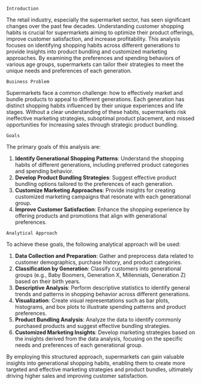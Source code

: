 `Introduction`

The retail industry, especially the supermarket sector, has seen significant changes over the past few decades. Understanding customer shopping habits is crucial for supermarkets aiming to optimize their product offerings, improve customer satisfaction, and increase profitability. This analysis focuses on identifying shopping habits across different generations to provide insights into product bundling and customized marketing approaches. By examining the preferences and spending behaviors of various age groups, supermarkets can tailor their strategies to meet the unique needs and preferences of each generation.

`Business Problem`

Supermarkets face a common challenge: how to effectively market and bundle products to appeal to different generations. Each generation has distinct shopping habits influenced by their unique experiences and life stages. Without a clear understanding of these habits, supermarkets risk ineffective marketing strategies, suboptimal product placement, and missed opportunities for increasing sales through strategic product bundling.

`Goals`

The primary goals of this analysis are:
1. **Identify Generational Shopping Patterns**: Understand the shopping habits of different generations, including preferred product categories and spending behavior.
2. **Develop Product Bundling Strategies**: Suggest effective product bundling options tailored to the preferences of each generation.
3. **Customize Marketing Approaches**: Provide insights for creating customized marketing campaigns that resonate with each generational group.
4. **Improve Customer Satisfaction**: Enhance the shopping experience by offering products and promotions that align with generational preferences.

`Analytical Approach`

To achieve these goals, the following analytical approach will be used:
1. **Data Collection and Preparation**: Gather and preprocess data related to customer demographics, purchase history, and product categories.
2. **Classification by Generation**: Classify customers into generational groups (e.g., Baby Boomers, Generation X, Millennials, Generation Z) based on their birth years.
3. **Descriptive Analysis**: Perform descriptive statistics to identify general trends and patterns in shopping behavior across different generations.
4. **Visualization**: Create visual representations such as bar plots, histograms, and box plots to illustrate spending patterns and product preferences.
5. **Product Bundling Analysis**: Analyze the data to identify commonly purchased products and suggest effective bundling strategies.
6. **Customized Marketing Insights**: Develop marketing strategies based on the insights derived from the data analysis, focusing on the specific needs and preferences of each generational group.


By employing this structured approach, supermarkets can gain valuable insights into generational shopping habits, enabling them to create more targeted and effective marketing strategies and product bundles, ultimately driving higher sales and improving customer satisfaction.


